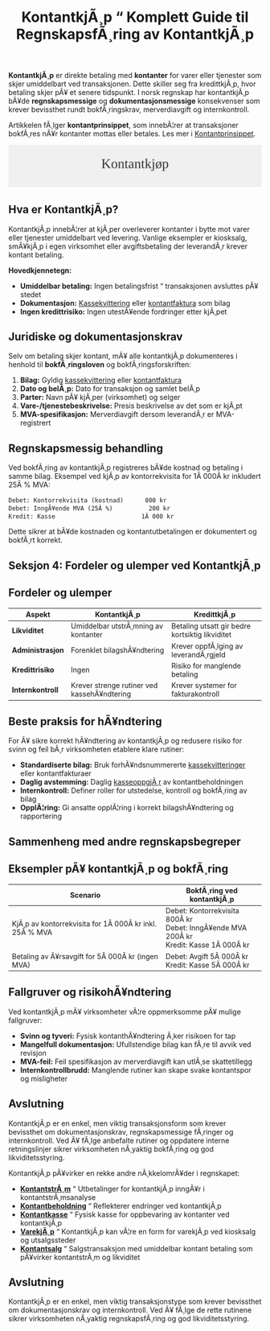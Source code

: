﻿---
title: "KontantkjÃ¸p “ Komplett Guide til RegnskapsfÃ¸ring av KontantkjÃ¸p"
meta_title: "KontantkjÃ¸p “ Komplett Guide til RegnskapsfÃ¸ring av KontantkjÃ¸p"
meta_description: '**KontantkjÃ¸p** er direkte betaling med **kontanter** for varer eller tjenester som skjer umiddelbart ved transaksjonen. Dette skiller seg fra kredittkjÃ¸p, hv...'
slug: kontantkjop
type: blog
layout: pages/single
---

**KontantkjÃ¸p** er direkte betaling med **kontanter** for varer eller tjenester som skjer umiddelbart ved transaksjonen. Dette skiller seg fra kredittkjÃ¸p, hvor betaling skjer pÃ¥ et senere tidspunkt. I norsk regnskap har kontantkjÃ¸p bÃ¥de **regnskapsmessige** og **dokumentasjonsmessige** konsekvenser som krever bevissthet rundt bokfÃ¸ringskrav, merverdiavgift og internkontroll.

Artikkelen fÃ¸lger **kontantprinsippet**, som innebÃ¦rer at transaksjoner bokfÃ¸res nÃ¥r kontanter mottas eller betales. Les mer i [Kontantprinsippet](/blogs/regnskap/kontantprinsippet "Kontantprinsippet: Guide til kontantregnskap i Norge").

![KontantkjÃ¸p](kontantkjop-image.svg)

## Hva er KontantkjÃ¸p?

KontantkjÃ¸p innebÃ¦rer at kjÃ¸per overleverer kontanter i bytte mot varer eller tjenester umiddelbart ved levering. Vanlige eksempler er kiosksalg, smÃ¥kjÃ¸p i egen virksomhet eller avgiftsbetaling der leverandÃ¸r krever kontant betaling.

**Hovedkjennetegn:**

* **Umiddelbar betaling:** Ingen betalingsfrist “ transaksjonen avsluttes pÃ¥ stedet
* **Dokumentasjon:** [Kassekvittering](/blogs/regnskap/kvittering "Hva er Kvittering? En Guide til Kvitteringskrav i Norsk Regnskap") eller [kontantfaktura](/blogs/regnskap/hva-er-kontantfaktura "Hva er kontantfaktura? En Guide til Kontantfakturering i Norge") som bilag
* **Ingen kredittrisiko:** Ingen utestÃ¥ende fordringer etter kjÃ¸pet

## Juridiske og dokumentasjonskrav

Selv om betaling skjer kontant, mÃ¥ alle kontantkjÃ¸p dokumenteres i henhold til **bokfÃ¸ringsloven** og bokfÃ¸ringsforskriften:

1. **Bilag:** Gyldig [kassekvittering](/blogs/regnskap/kvittering "Hva er Kvittering? En Guide til Kvitteringskrav i Norsk Regnskap") eller [kontantfaktura](/blogs/regnskap/hva-er-kontantfaktura "Hva er kontantfaktura? En Guide til Kontantfakturering i Norge")
2. **Dato og belÃ¸p:** Dato for transaksjon og samlet belÃ¸p
3. **Parter:** Navn pÃ¥ kjÃ¸per (virksomhet) og selger
4. **Vare-/tjenestebeskrivelse:** Presis beskrivelse av det som er kjÃ¸pt
5. **MVA-spesifikasjon:** Merverdiavgift dersom leverandÃ¸r er MVA-registrert

## Regnskapsmessig behandling

Ved bokfÃ¸ring av kontantkjÃ¸p registreres bÃ¥de kostnad og betaling i samme bilag. Eksempel ved kjÃ¸p av kontorrekvisita for 1Â 000Â kr inkludert 25Â % MVA:

```
Debet: Kontorrekvisita (kostnad)      800 kr
Debet: InngÃ¥ende MVA (25Â %)          200 kr
Kredit: Kasse                        1Â 000 kr
```

Dette sikrer at bÃ¥de kostnaden og kontantutbetalingen er dokumentert og bokfÃ¸rt korrekt.

## Seksjon 4: Fordeler og ulemper ved KontantkjÃ¸p
## Fordeler og ulemper

| **Aspekt**        | **KontantkjÃ¸p**                           | **KredittkjÃ¸p**                         |
|-------------------|-------------------------------------------|-----------------------------------------|
| **Likviditet**    | Umiddelbar utstrÃ¸mning av kontanter       | Betaling utsatt gir bedre kortsiktig likviditet |
| **Administrasjon**| Forenklet bilagshÃ¥ndtering                | Krever oppfÃ¸lging av leverandÃ¸rgjeld    |
| **Kredittrisiko** | Ingen                                     | Risiko for manglende betaling           |
| **Internkontroll**| Krever strenge rutiner ved kassehÃ¥ndtering| Krever systemer for fakturakontroll     |

## Beste praksis for hÃ¥ndtering

For Ã¥ sikre korrekt hÃ¥ndtering av kontantkjÃ¸p og redusere risiko for svinn og feil bÃ¸r virksomheten etablere klare rutiner:

* **Standardiserte bilag:** Bruk forhÃ¥ndsnummererte [kassekvitteringer](/blogs/regnskap/kvittering "Hva er Kvittering? En Guide til Kvitteringskrav i Norsk Regnskap") eller kontantfakturaer
* **Daglig avstemming:** Daglig [kasseoppgjÃ¸r](/blogs/regnskap/hva-er-kasseoppgjor "Hva er KasseoppgjÃ¸r? Komplett Guide til Daglig Kasseavstemming") av kontantbeholdningen
* **Internkontroll:** Definer roller for utstedelse, kontroll og bokfÃ¸ring av bilag
* **OpplÃ¦ring:** Gi ansatte opplÃ¦ring i korrekt bilagshÃ¥ndtering og rapportering

## Sammenheng med andre regnskapsbegreper

## Eksempler pÃ¥ kontantkjÃ¸p og bokfÃ¸ring

| **Scenario**                                         | **BokfÃ¸ring ved kontantkjÃ¸p**                                    |
|------------------------------------------------------|------------------------------------------------------------------|
| KjÃ¸p av kontorrekvisita for 1Â 000Â kr inkl. 25Â % MVA   | Debet: Kontorrekvisita 800Â kr<br>Debet: InngÃ¥ende MVA 200Â kr<br>Kredit: Kasse 1Â 000Â kr |
| Betaling av Ã¥rsavgift for 5Â 000Â kr (ingen MVA)       | Debet: Avgift 5Â 000Â kr<br>Kredit: Kasse 5Â 000Â kr                  |

## Fallgruver og risikohÃ¥ndtering

Ved kontantkjÃ¸p mÃ¥ virksomheter vÃ¦re oppmerksomme pÃ¥ mulige fallgruver:

* **Svinn og tyveri:** Fysisk kontanthÃ¥ndtering Ã¸ker risikoen for tap
* **Mangelfull dokumentasjon:** Ufullstendige bilag kan fÃ¸re til avvik ved revisjon
* **MVA-feil:** Feil spesifikasjon av merverdiavgift kan utlÃ¸se skattetillegg
* **Internkontrollbrudd:** Manglende rutiner kan skape svake kontantspor og misligheter

## Avslutning

KontantkjÃ¸p er en enkel, men viktig transaksjonsform som krever bevissthet om dokumentasjonskrav, regnskapsmessige fÃ¸ringer og internkontroll. Ved Ã¥ fÃ¸lge anbefalte rutiner og oppdatere interne retningslinjer sikrer virksomheten nÃ¸yaktig bokfÃ¸ring og god likviditetsstyring.

KontantkjÃ¸p pÃ¥virker en rekke andre nÃ¸kkelomrÃ¥der i regnskapet:

* **[KontantstrÃ¸m](/blogs/regnskap/hva-er-kontantstrom "Hva er KontantstrÃ¸m? Guide til Cash Flow Analyse og Styring")** “ Utbetalinger for kontantkjÃ¸p inngÃ¥r i kontantstrÃ¸msanalyse
* **[Kontantbeholdning](/blogs/regnskap/hva-er-kontantbeholdning "Hva er Kontantbeholdning? Komplett Guide til Kontantforvaltning og Likviditet")** “ Reflekterer endringer ved kontantkjÃ¸p
* **[Kontantkasse](/blogs/regnskap/kontantkasse "Kontantkasse “ Guide til HÃ¥ndtering av Kontanter")** “ Fysisk kasse for oppbevaring av kontanter ved kontantkjÃ¸p
* **[VarekjÃ¸p](/blogs/regnskap/hva-er-varekjop "Hva er varekjÃ¸p? Komplett Guide til InnkjÃ¸psstyring")** “ KontantkjÃ¸p kan vÃ¦re en form for varekjÃ¸p ved kiosksalg og utsalgssteder
* **[Kontantsalg](/blogs/regnskap/kontantsalg "Kontantsalg “ Komplett Guide til RegnskapsfÃ¸ring av Kontantsalg")** “ Salgstransaksjon med umiddelbar kontant betaling som pÃ¥virker kontantstrÃ¸m og likviditet

## Avslutning

KontantkjÃ¸p er en enkel, men viktig transaksjonstype som krever bevissthet om dokumentasjonskrav og internkontroll. Ved Ã¥ fÃ¸lge de rette rutinene sikrer virksomheten nÃ¸yaktig regnskapsfÃ¸ring og god likviditetsstyring.


